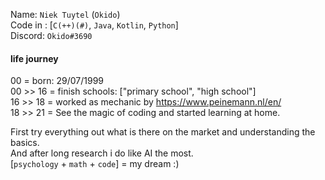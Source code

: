 Name: `Niek Tuytel` (`Okido`)  
Code in : [`C(++)(#)`, `Java`, `Kotlin`, `Python`]  
Discord: `Okido#3690`  

#### life journey
00        = born: 29/07/1999  
00 >> 16  = finish schools: ["primary school", "high school"]  
16 >> 18  = worked as mechanic by https://www.peinemann.nl/en/   
18 >> 21 =  See the magic of coding and started learning at home.    

First try everything out what is there on the market and understanding the basics.  
And after long research i do like AI the most.   
[`psychology` + `math` + `code`] = my dream :)
